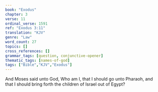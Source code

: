 ```yaml
---
book: "Exodus"
chapter: 3
verse: 11
ordinal_verse: 1591
ref: "Exodus 3:11"
translation: "KJV"
genre: "Law"
word_count: 27
topics: []
cross_references: []
grammar_tags: [question, conjunctive-opener]
thematic_tags: [names-of-god]
tags: ["Bible","KJV","Exodus"]
---
```

And Moses said unto God, Who am I, that I should go unto Pharaoh, and that I should bring forth the children of Israel out of Egypt?
